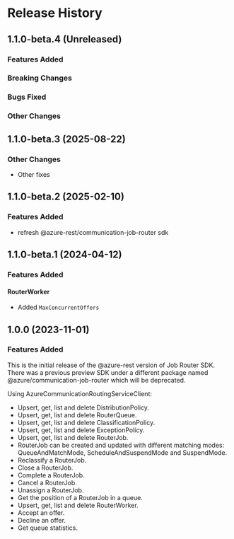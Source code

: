 # Release History

## 1.1.0-beta.4 (Unreleased)

### Features Added

### Breaking Changes

### Bugs Fixed

### Other Changes

## 1.1.0-beta.3 (2025-08-22)

### Other Changes

  - Other fixes

## 1.1.0-beta.2 (2025-02-10)

### Features Added

- refresh @azure-rest/communication-job-router sdk

## 1.1.0-beta.1 (2024-04-12)

### Features Added

#### RouterWorker

- Added `MaxConcurrentOffers`

## 1.0.0 (2023-11-01)

### Features Added

This is the initial release of the @azure-rest version of Job Router SDK.
There was a previous preview SDK under a different package named @azure/communication-job-router which will be deprecated.

Using AzureCommunicationRoutingServiceClient:

- Upsert, get, list and delete DistributionPolicy.
- Upsert, get, list and delete RouterQueue.
- Upsert, get, list and delete ClassificationPolicy.
- Upsert, get, list and delete ExceptionPolicy.
- Upsert, get, list and delete RouterJob.
- RouterJob can be created and updated with different matching modes: QueueAndMatchMode, ScheduleAndSuspendMode and SuspendMode.
- Reclassify a RouterJob.
- Close a RouterJob.
- Complete a RouterJob.
- Cancel a RouterJob.
- Unassign a RouterJob.
- Get the position of a RouterJob in a queue.
- Upsert, get, list and delete RouterWorker.
- Accept an offer.
- Decline an offer.
- Get queue statistics.
